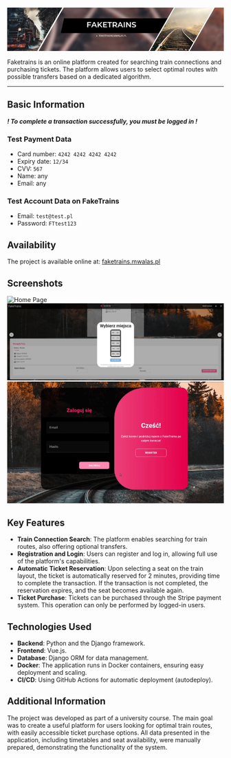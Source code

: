 ![Screenshot 1](images/faketrainsbaner.png)

Faketrains is an online platform created for searching train connections and purchasing tickets. The platform allows users to select optimal routes with possible transfers based on a dedicated algorithm.

---

## Basic Information

***! To complete a transaction successfully, you must be logged in !***

### Test Payment Data

- Card number: `4242 4242 4242 4242`
- Expiry date: `12/34`
- CVV: `567`
- Name: any
- Email: any

### Test Account Data on FakeTrains

- Email: `test@test.pl`
- Password: `FTtest123`

## Availability

The project is available online at: [faketrains.mwalas.pl](http://faketrains.mwalas.pl)

## Screenshots

<img src="images/home.png" width="828" alt="Home Page"> <br>
<img src="images/reservation.png" width="828" alt="Reservation"> <br>
<img src="images/login_register.gif" alt="Login and Register">

## Key Features

- **Train Connection Search**: The platform enables searching for train routes, also offering optional transfers.
- **Registration and Login**: Users can register and log in, allowing full use of the platform's capabilities.
- **Automatic Ticket Reservation**: Upon selecting a seat on the train layout, the ticket is automatically reserved for 2 minutes, providing time to complete the transaction. If the transaction is not completed, the reservation expires, and the seat becomes available again.
- **Ticket Purchase**: Tickets can be purchased through the Stripe payment system. This operation can only be performed by logged-in users.

## Technologies Used

- **Backend**: Python and the Django framework.
- **Frontend**: Vue.js.
- **Database**: Django ORM for data management.
- **Docker**: The application runs in Docker containers, ensuring easy deployment and scaling.
- **CI/CD**: Using GitHub Actions for automatic deployment (autodeploy).

## Additional Information

The project was developed as part of a university course. The main goal was to create a useful platform for users looking for optimal train routes, with easily accessible ticket purchase options. All data presented in the application, including timetables and seat availability, were manually prepared, demonstrating the functionality of the system.
